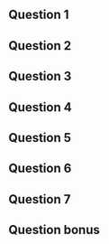 ## Question 1

## Question 2

## Question 3

## Question 4

## Question 5

## Question 6

## Question 7

## Question bonus

